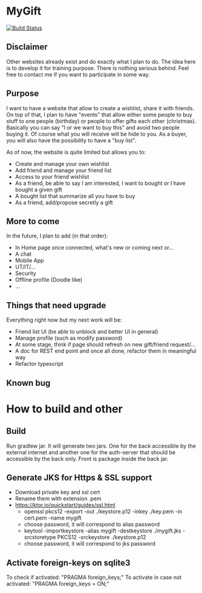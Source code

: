 # MyGift
[![Build Status](https://travis-ci.org/AnthonyPoncet/mygift.svg?branch=master)](https://travis-ci.org/AnthonyPoncet/mygift)


## Disclaimer
Other websites already exist and do exactly what I plan to do. The idea here
is to develop it for training purpose. There is nothing serious behind. Feel
free to contact me if you want to participate in some way.

## Purpose
I want to have a website that allow to create a wishlist, share it with friends.
On top of that, I plan to have "events" that allow either some people to buy stuff
to one people (birthday) or people to offer gifts each other (christmas). Basically
you can say "I or we want to buy this" and avoid two people buying it. Of course
what you will receive will be hide to you. As a buyer, you will also have the possibility
to have a "buy list".

As of now, the website is quite limited but allows you to:
- Create and manage your own wishlist
- Add friend and manage your friend list
- Access to your friend wishlist
- As a friend, be able to say I am interested, I want to bought or I have bought a given gift
- A bought list that summarize all you have to buy
- As a friend, add/propose secretly a gift

## More to come
In the future, I plan to add (in that order):
- In Home page once connected, what's new or coming next or...
- A chat
- Mobile App
- UT/IT/...
- Security
- Offline profile (Doodle like)
- ...

## Things that need upgrade
Everything right now but my next work will be:
- Friend list UI (be able to unblock and better UI in general)
- Manage profile (such as modify password)
- At some stage, think if page should refresh on new gift/friend request/...
- A doc for REST end point and once all done, refactor them in meaningful way
- Refactor typescript

## Known bug

# How to build and other

## Build
Run gradlew jar. It will generate two jars. One for the back accessible by the external internet and another one
for the auth-server that should be accessible by the back only. Front is package inside the back jar.

## Generate JKS for Https & SSL support
 - Download private key and ssl cert
 - Rename them with extension .pem
 - https://ktor.io/quickstart/guides/ssl.html
   - openssl pkcs12 -export -out ./keystore.p12 -inkey ./key.pem -in cert.pem -name mygift
   - choose password, it will correspond to alias password
   - keytool -importkeystore -alias mygift -destkeystore ./mygift.jks -srcstoretype PKCS12 -srckeystore ./keystore.p12
   - choose password, it will correspond to jks password
   
## Activate foreign-keys on sqlite3
To check if activated: "PRAGMA foreign_keys;"
To activate in case not activated: "PRAGMA foreign_keys = ON;"
